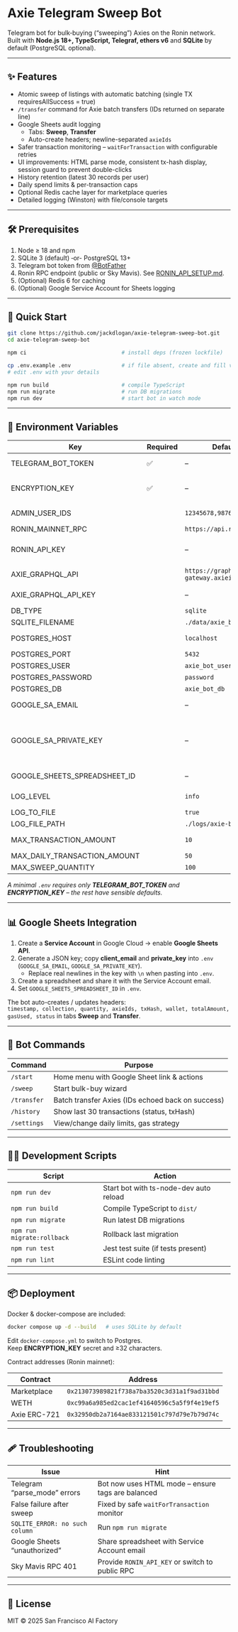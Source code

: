 # Axie Telegram Sweep Bot

Telegram bot for bulk‐buying (“sweeping”) Axies on the Ronin network.  
Built with **Node.js 18+, TypeScript, Telegraf, ethers v6** and **SQLite** by default (PostgreSQL optional).

---

## ✨ Features

- Atomic sweep of listings with automatic batching (single TX requiresAllSuccess = true)
- `/transfer` command for Axie batch transfers (IDs returned on separate line)
- Google Sheets audit logging  
  - Tabs: **Sweep**, **Transfer**  
  - Auto-create headers; newline-separated `axieIds`
- Safer transaction monitoring – `waitForTransaction` with configurable retries
- UI improvements: HTML parse mode, consistent tx-hash display, session guard to prevent double-clicks
- History retention (latest 30 records per user)
- Daily spend limits & per-transaction caps
- Optional Redis cache layer for marketplace queries
- Detailed logging (Winston) with file/console targets

---

## 🛠️ Prerequisites

1. Node ≥ 18 and npm
2. SQLite 3 (default) ‑or- PostgreSQL 13+
3. Telegram bot token from [@BotFather](https://t.me/BotFather)
4. Ronin RPC endpoint (public or Sky Mavis). See [RONIN_API_SETUP.md](RONIN_API_SETUP.md).
5. (Optional) Redis 6 for caching
6. (Optional) Google Service Account for Sheets logging

---

## 🚀 Quick Start

```bash
git clone https://github.com/jackdlogan/axie-telegram-sweep-bot.git
cd axie-telegram-sweep-bot

npm ci                              # install deps (frozen lockfile)

cp .env.example .env                # if file absent, create and fill vars below
# edit .env with your details

npm run build                       # compile TypeScript
npm run migrate                     # run DB migrations
npm run dev                         # start bot in watch mode
```

---

## 🔑 Environment Variables

| Key | Required | Default / Example | Description |
|-----|----------|-------------------|-------------|
| TELEGRAM_BOT_TOKEN | ✅ | – | Bot token from BotFather |
| ENCRYPTION_KEY | ✅ | – | ≥32 chars AES key for wallet encryption |
| ADMIN_USER_IDS |  | `12345678,98765432` | Comma-separated Telegram IDs |
| RONIN_MAINNET_RPC |  | `https://api.roninchain.com/rpc` | Mainnet RPC URL |
| RONIN_API_KEY |  | – | Required when using Sky Mavis gateway |
| AXIE_GRAPHQL_API |  | `https://graphql-gateway.axieinfinity.com/graphql` | Marketplace GraphQL endpoint |
| AXIE_GRAPHQL_API_KEY |  | – | API-Gateway key if needed |
| DB_TYPE |  | `sqlite` | `sqlite` or `postgres` |
| SQLITE_FILENAME |  | `./data/axie_bot.sqlite` | SQLite DB file |
| POSTGRES_HOST |  | `localhost` | Postgres settings (if DB_TYPE=postgres) |
| POSTGRES_PORT |  | `5432` |  |
| POSTGRES_USER |  | `axie_bot_user` |  |
| POSTGRES_PASSWORD |  | `password` |  |
| POSTGRES_DB |  | `axie_bot_db` |  |
| GOOGLE_SA_EMAIL |  | – | Service Account email for Sheets |
| GOOGLE_SA_PRIVATE_KEY |  | – | `-----BEGIN PRIVATE KEY-----\n...\n-----END PRIVATE KEY-----\n` (escape newlines as `\\n` in `.env`) |
| GOOGLE_SHEETS_SPREADSHEET_ID |  | – | Target spreadsheet ID |
| LOG_LEVEL |  | `info` | error / warn / info / debug |
| LOG_TO_FILE |  | `true` | Persist logs to file |
| LOG_FILE_PATH |  | `./logs/axie-bot.log` | Log file location |
| MAX_TRANSACTION_AMOUNT |  | `10` | Max WETH per sweep (Ξ) |
| MAX_DAILY_TRANSACTION_AMOUNT |  | `50` | Daily cap (Ξ) |
| MAX_SWEEP_QUANTITY |  | `100` | Axies per sweep |

_A minimal `.env` requires only **TELEGRAM_BOT_TOKEN** and **ENCRYPTION_KEY** – the rest have sensible defaults._

---

## 📊 Google Sheets Integration

1. Create a **Service Account** in Google Cloud → enable **Google Sheets API**.  
2. Generate a JSON key; copy **client_email** and **private_key** into `.env` (`GOOGLE_SA_EMAIL`, `GOOGLE_SA_PRIVATE_KEY`).  
   - Replace real newlines in the key with `\n` when pasting into `.env`.  
3. Create a spreadsheet and share it with the Service Account email.  
4. Set `GOOGLE_SHEETS_SPREADSHEET_ID` in `.env`.  

The bot auto-creates / updates headers:  
`timestamp, collection, quantity, axieIds, txHash, wallet, totalAmount, gasUsed, status` in tabs **Sweep** and **Transfer**.

---

## 🤖 Bot Commands

| Command | Purpose |
|---------|---------|
| `/start` | Home menu with Google Sheet link & actions |
| `/sweep` | Start bulk-buy wizard |
| `/transfer` | Batch transfer Axies (IDs echoed back on success) |
| `/history` | Show last 30 transactions (status, txHash) |
| `/settings` | View/change daily limits, gas strategy |

---

## 🧑‍💻 Development Scripts

| Script | Action |
|--------|--------|
| `npm run dev` | Start bot with ts-node-dev auto reload |
| `npm run build` | Compile TypeScript to `dist/` |
| `npm run migrate` | Run latest DB migrations |
| `npm run migrate:rollback` | Rollback last migration |
| `npm run test` | Jest test suite (if tests present) |
| `npm run lint` | ESLint code linting |

---

## 📦 Deployment

Docker & docker-compose are included:

```bash
docker compose up -d --build   # uses SQLite by default
```

Edit `docker-compose.yml` to switch to Postgres.  
Keep **ENCRYPTION_KEY** secret and ≥32 characters.

Contract addresses (Ronin mainnet):

| Contract | Address |
|----------|----------------------------------------------|
| Marketplace | `0x213073989821f738a7ba3520c3d31a1f9ad31bbd` |
| WETH | `0xc99a6a985ed2cac1ef41640596c5a5f9f4e19ef5` |
| Axie ERC-721 | `0x32950db2a7164ae833121501c797d79e7b79d74c` |

---

## 🩹 Troubleshooting

| Issue | Hint |
|-------|------|
| Telegram “parse_mode” errors | Bot now uses HTML mode – ensure tags are balanced |
| False failure after sweep | Fixed by safe `waitForTransaction` monitor |
| `SQLITE_ERROR: no such column` | Run `npm run migrate` |
| Google Sheets “unauthorized” | Share spreadsheet with Service Account email |
| Sky Mavis RPC 401 | Provide `RONIN_API_KEY` or switch to public RPC |

---

## 📝 License

MIT © 2025 San Francisco AI Factory
